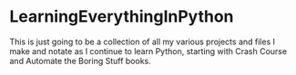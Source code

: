 # LearningEverythingInPython
This is just going to be a collection of all my various projects and files I make and notate as I continue to learn Python, starting with Crash Course and Automate the Boring Stuff books.
